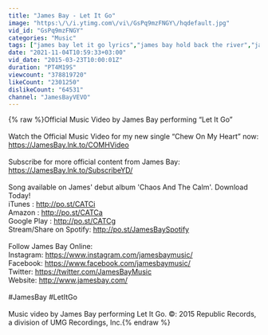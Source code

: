 ```yaml
---
title: "James Bay - Let It Go"
image: "https:\/\/i.ytimg.com\/vi\/GsPq9mzFNGY\/hqdefault.jpg"
vid_id: "GsPq9mzFNGY"
categories: "Music"
tags: ["james bay let it go lyrics","james bay hold back the river","james bay scars"]
date: "2021-11-04T10:59:33+03:00"
vid_date: "2015-03-23T10:00:01Z"
duration: "PT4M19S"
viewcount: "378819720"
likeCount: "2301250"
dislikeCount: "64531"
channel: "JamesBayVEVO"
---
```

{% raw %}Official Music Video by James Bay performing “Let It Go”<br /><br />Watch the Official Music Video for my new single “Chew On My Heart” now: <a rel="nofollow" target="blank" href="https://JamesBay.lnk.to/COMHVideo">https://JamesBay.lnk.to/COMHVideo</a><br /> <br />Subscribe for more official content from James Bay: <a rel="nofollow" target="blank" href="https://JamesBay.lnk.to/SubscribeYD/">https://JamesBay.lnk.to/SubscribeYD/</a><br /><br />Song available on James' debut album 'Chaos And The Calm'. Download Today!<br />iTunes : <a rel="nofollow" target="blank" href="http://po.st/CATCi">http://po.st/CATCi</a><br />Amazon : <a rel="nofollow" target="blank" href="http://po.st/CATCa">http://po.st/CATCa</a><br />Google Play : <a rel="nofollow" target="blank" href="http://po.st/CATCg">http://po.st/CATCg</a><br />Stream/Share on Spotify: <a rel="nofollow" target="blank" href="http://po.st/JamesBaySpotify">http://po.st/JamesBaySpotify</a><br /><br />Follow James Bay Online: <br />Instagram: <a rel="nofollow" target="blank" href="https://www.instagram.com/jamesbaymusic/">https://www.instagram.com/jamesbaymusic/</a><br />Facebook: <a rel="nofollow" target="blank" href="https://www.facebook.com/jamesbaymusic/">https://www.facebook.com/jamesbaymusic/</a><br />Twitter: <a rel="nofollow" target="blank" href="https://twitter.com/JamesBayMusic">https://twitter.com/JamesBayMusic</a><br />Website: <a rel="nofollow" target="blank" href="http://www.jamesbay.com/">http://www.jamesbay.com/</a><br /> <br />#JamesBay #LetItGo<br /><br />Music video by James Bay performing Let It Go. ©: 2015 Republic Records, a division of UMG Recordings, Inc.{% endraw %}
